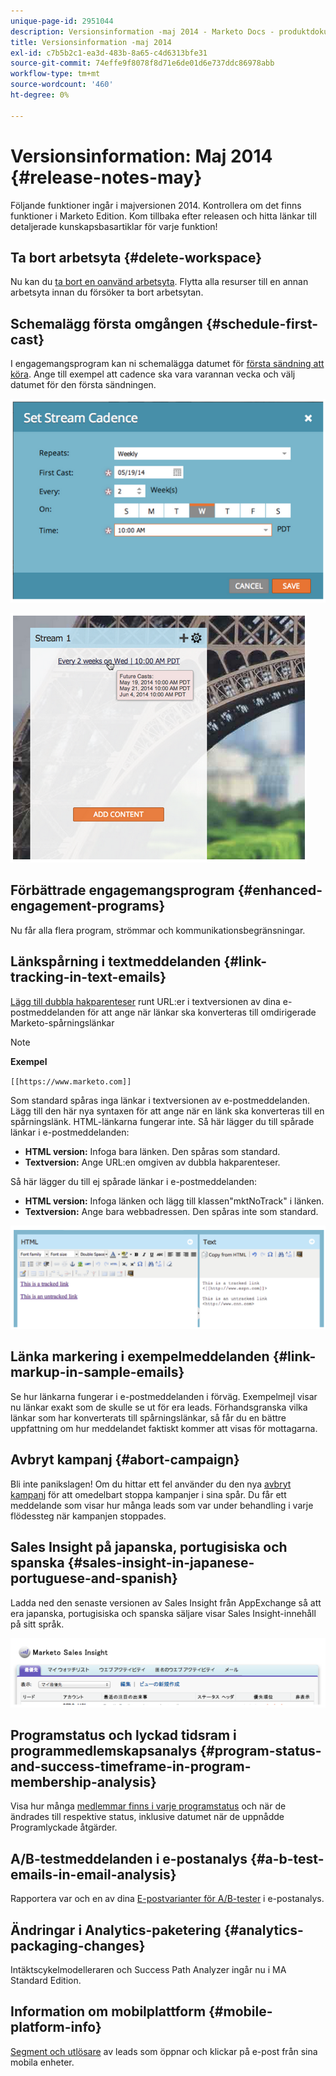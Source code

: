 ```yaml
---
unique-page-id: 2951044
description: Versionsinformation -maj 2014 - Marketo Docs - produktdokumentation
title: Versionsinformation -maj 2014
exl-id: c7b5b2c1-ea3d-483b-8a65-c4d6313bfe31
source-git-commit: 74effe9f8078f8d71e6de01d6e737ddc86978abb
workflow-type: tm+mt
source-wordcount: '460'
ht-degree: 0%

---
```


# Versionsinformation: Maj 2014 {#release-notes-may}

Följande funktioner ingår i majversionen 2014. Kontrollera om det finns funktioner i Marketo Edition. Kom tillbaka efter releasen och hitta länkar till detaljerade kunskapsbasartiklar för varje funktion!

## Ta bort arbetsyta {#delete-workspace}

Nu kan du [ta bort en oanvänd arbetsyta](/help/marketo/product-docs/administration/workspaces-and-person-partitions/delete-a-workspace.md). Flytta alla resurser till en annan arbetsyta innan du försöker ta bort arbetsytan.

## Schemalägg första omgången {#schedule-first-cast}

I engagemangsprogram kan ni schemalägga datumet för [första sändning att köra](/help/marketo/product-docs/email-marketing/drip-nurturing/engagement-program-streams/set-stream-cadence.md). Ange till exempel att cadence ska vara varannan vecka och välj datumet för den första sändningen.

![](assets/image2014-9-22-11-3a57-3a36.png)

![](assets/image2014-9-22-11-3a57-3a54.png)

## Förbättrade engagemangsprogram {#enhanced-engagement-programs}

Nu får alla flera program, strömmar och kommunikationsbegränsningar.

## Länkspårning i textmeddelanden {#link-tracking-in-text-emails}

[Lägg till dubbla hakparenteser](/help/marketo/product-docs/email-marketing/general/functions-in-the-editor/add-tracked-links-to-a-text-email.md) runt URL:er i textversionen av dina e-postmeddelanden för att ange när länkar ska konverteras till omdirigerade Marketo-spårningslänkar

>[!NOTE]
>
>**Exempel**
>
>`[[https://www.marketo.com]]`

Som standard spåras inga länkar i textversionen av e-postmeddelanden. Lägg till den här nya syntaxen för att ange när en länk ska konverteras till en spårningslänk. HTML-länkarna fungerar inte.  Så här lägger du till spårade länkar i e-postmeddelanden:

* **HTML version:** Infoga bara länken. Den spåras som standard.
* **Textversion:** Ange URL:en omgiven av dubbla hakparenteser.

Så här lägger du till ej spårade länkar i e-postmeddelanden:

* **HTML version:** Infoga länken och lägg till klassen&quot;mktNoTrack&quot; i länken.
* **Textversion:** Ange bara webbadressen. Den spåras inte som standard.

![](assets/image2014-9-22-12-3a1-3a34.png)

## Länka markering i exempelmeddelanden {#link-markup-in-sample-emails}

Se hur länkarna fungerar i e-postmeddelanden i förväg. Exempelmejl visar nu länkar exakt som de skulle se ut för era leads. Förhandsgranska vilka länkar som har konverterats till spårningslänkar, så får du en bättre uppfattning om hur meddelandet faktiskt kommer att visas för mottagarna.

## Avbryt kampanj {#abort-campaign}

Bli inte panikslagen! Om du hittar ett fel använder du den nya [avbryt kampanj](/help/marketo/product-docs/core-marketo-concepts/smart-campaigns/using-smart-campaigns/abort-a-smart-campaign.md) för att omedelbart stoppa kampanjer i sina spår. Du får ett meddelande som visar hur många leads som var under behandling i varje flödessteg när kampanjen stoppades.

## Sales Insight på japanska, portugisiska och spanska {#sales-insight-in-japanese-portuguese-and-spanish}

Ladda ned den senaste versionen av Sales Insight från AppExchange så att era japanska, portugisiska och spanska säljare visar Sales Insight-innehåll på sitt språk.

![](assets/image2014-9-22-12-3a2-3a12.png)

## Programstatus och lyckad tidsram i programmedlemskapsanalys {#program-status-and-success-timeframe-in-program-membership-analysis}

Visa hur många [medlemmar finns i varje programstatus](/help/marketo/product-docs/reporting/revenue-cycle-analytics/program-analytics/build-a-program-membership-analysis-report-that-lists-leads.md) och när de ändrades till respektive status, inklusive datumet när de uppnådde Programlyckade åtgärder.

## A/B-testmeddelanden i e-postanalys {#a-b-test-emails-in-email-analysis}

Rapportera var och en av dina [E-postvarianter för A/B-tester](/help/marketo/product-docs/reporting/revenue-cycle-analytics/email-analysis/build-an-email-analysis-report-that-shows-program-information.md) i e-postanalys.

## Ändringar i Analytics-paketering {#analytics-packaging-changes}

Intäktscykelmodelleraren och Success Path Analyzer ingår nu i MA Standard Edition.

## Information om mobilplattform {#mobile-platform-info}

[Segment och utlösare](/help/marketo/product-docs/reporting/basic-reporting/report-activity/build-a-people-performance-report-with-mobile-platform-columns.md) av leads som öppnar och klickar på e-post från sina mobila enheter.
